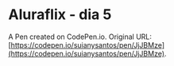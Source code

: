 # Aluraflix - dia 5

A Pen created on CodePen.io. Original URL: [https://codepen.io/suianysantos/pen/JjJBMze](https://codepen.io/suianysantos/pen/JjJBMze).


